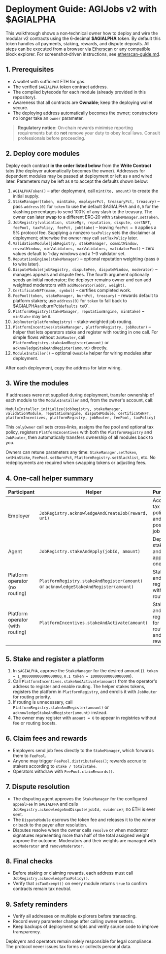 # Deployment Guide: AGIJobs v2 with $AGIALPHA

This walkthrough shows a non‑technical owner how to deploy and wire the modular v2 contracts using the 6‑decimal **$AGIALPHA** token. By default this token handles all payments, staking, rewards, and dispute deposits. All steps can be executed from a browser via [Etherscan](https://etherscan.io) or any compatible block explorer. For screenshot‑driven instructions, see [etherscan-guide.md](etherscan-guide.md).

## 1. Prerequisites

- A wallet with sufficient ETH for gas.
- The verified `$AGIALPHA` token contract address.
- The compiled bytecode for each module (already provided in this repository).
- Awareness that all contracts are **Ownable**; keep the deploying wallet secure.
- The deploying address automatically becomes the owner; constructors no longer take an `owner` parameter.

> **Regulatory notice:** On‑chain rewards minimise reporting requirements but do **not** remove your duty to obey local laws. Consult professionals before proceeding.

## 2. Deploy core modules

Deploy each contract **in the order listed below** from the **Write Contract** tabs (the deployer automatically becomes the owner). Addresses for dependent modules may be passed at deployment or left as `0` and wired later. Parameters may be left as `0` to accept the defaults shown below:

1. `AGIALPHAToken()` – after deployment, call `mint(to, amount)` to create the initial supply.
2. `StakeManager(token, minStake, employerPct, treasuryPct, treasury)` – pass `address(0)` for `token` to use the default $AGIALPHA and `0,0` for the slashing percentages to send 100% of any slash to the treasury. The owner can later swap to a different ERC‑20 with `StakeManager.setToken`.
3. `JobRegistry(validation, stakeMgr, reputation, dispute, certNFT, feePool, taxPolicy, feePct, jobStake)` – leaving `feePct = 0` applies a 5% protocol fee. Supplying a nonzero `taxPolicy` sets the disclaimer at deployment; otherwise the owner may call `setTaxPolicy` later.
4. `ValidationModule(jobRegistry, stakeManager, commitWindow, revealWindow, minValidators, maxValidators, validatorPool)` – zero values default to 1‑day windows and a 1–3 validator set.
5. `ReputationEngine(stakeManager)` – optional reputation weighting (pass `0` to wire later).
6. `DisputeModule(jobRegistry, disputeFee, disputeWindow, moderator)` – manages
   appeals and dispute fees. The fourth argument optionally seeds an initial
   moderator; the deployer remains owner and can add weighted moderators with
   `addModerator(addr, weight)`.
7. `CertificateNFT(name, symbol)` – certifies completed work.
8. `FeePool(token, stakeManager, burnPct, treasury)` – rewards default to platform stakers; use `address(0)` for `token` to fall back to $AGIALPHA` and `burnPct` defaults to `0`.
9. `PlatformRegistry(stakeManager, reputationEngine, minStake)` – `minStake` may be `0`.
10. `JobRouter(platformRegistry)` – stake‑weighted job routing.
11. `PlatformIncentives(stakeManager, platformRegistry, jobRouter)` – helper that lets operators stake and register with routing in one call. For simple flows without `JobRouter`, call `PlatformRegistry.stakeAndRegister(amount)` or `acknowledgeStakeAndRegister(amount)` directly.
12. `ModuleInstaller()` – optional `Ownable` helper for wiring modules after deployment.

After each deployment, copy the address for later wiring.

## 3. Wire the modules

If addresses were not supplied during deployment, transfer ownership of each module to the `ModuleInstaller` and, from the owner's account, call:

```
ModuleInstaller.initialize(jobRegistry, stakeManager, validationModule, reputationEngine, disputeModule, certificateNFT, platformIncentives, platformRegistry, jobRouter, feePool, taxPolicy)
```

This `onlyOwner` call sets cross‑links, assigns the fee pool and optional tax policy, registers `PlatformIncentives` with both the `PlatformRegistry` and `JobRouter`, then automatically transfers ownership of all modules back to you.

Owners can retune parameters any time: `StakeManager.setToken`, `setMinStake`, `FeePool.setBurnPct`, `PlatformRegistry.setBlacklist`, etc. No redeployments are required when swapping tokens or adjusting fees.

## 4. One-call helper summary

| Participant | Helper | Purpose |
| --- | --- | --- |
| Employer | `JobRegistry.acknowledgeAndCreateJob(reward, uri)` | Accept tax policy and post a job |
| Agent | `JobRegistry.stakeAndApply(jobId, amount)` | Deposit stake and apply in one call |
| Platform operator (no routing) | `PlatformRegistry.stakeAndRegister(amount)` or `acknowledgeStakeAndRegister(amount)` | Stake and register without routing |
| Platform operator (with routing) | `PlatformIncentives.stakeAndActivate(amount)` | Stake and register for routing and rewards |

## 5. Stake and register a platform

1. In `$AGIALPHA`, approve the `StakeManager` for the desired amount (`1 token = 1_000000000000000000`, `0.1 token = 100000000000000000`).
2. Call `PlatformIncentives.stakeAndActivate(amount)` from the operator's address to register and enable routing. The helper stakes tokens, registers the platform in `PlatformRegistry`, and enrolls it with `JobRouter` for routing priority.
3. If routing is unnecessary, call `PlatformRegistry.stakeAndRegister(amount)` or `acknowledgeStakeAndRegister(amount)` instead.
4. The owner may register with `amount = 0` to appear in registries without fee or routing boosts.

## 6. Claim fees and rewards

- Employers send job fees directly to the `StakeManager`, which forwards them to `FeePool`.
- Anyone may trigger `FeePool.distributeFees()`; rewards accrue to stakers according to `stake / totalStake`.
- Operators withdraw with `FeePool.claimRewards()`.

## 7. Dispute resolution

- The disputing agent approves the `StakeManager` for the configured `appealFee` in `$AGIALPHA` and calls `JobRegistry.acknowledgeAndDispute(jobId, evidence)`; no ETH is ever sent.
- The `DisputeModule` escrows the token fee and releases it to the winner or back to the payer after resolution.
- Disputes resolve when the owner calls `resolve` or when moderator
  signatures representing more than half of the total assigned weight approve
  the outcome. Moderators and their weights are managed with
  `addModerator` and `removeModerator`.

## 8. Final checks

- Before staking or claiming rewards, each address must call `JobRegistry.acknowledgeTaxPolicy()`.
- Verify that `isTaxExempt()` on every module returns `true` to confirm contracts remain tax neutral.

## 9. Safety reminders

- Verify all addresses on multiple explorers before transacting.
- Record every parameter change after calling owner setters.
- Keep backups of deployment scripts and verify source code to improve transparency.

Deployers and operators remain solely responsible for legal compliance. The protocol never issues tax forms or collects personal data.

